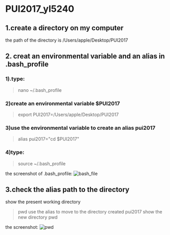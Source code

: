 # PUI2017_yl5240
## 1.create a directory on my computer 
the path of the directory is /Users/apple/Desktop/PUI2017

## 2. creat an environmental variable and an alias in .bash_profile
### 1).type:
> nano ~/.bash_profile
### 2)create an environmental variable $PUI2017
> export PUI2017=/Users/apple/Desktop/PUI2017
### 3)use the environmental variable to create an alias pui2017
> alias pui2017="cd $PUI2017"
### 4)type:
> source ~/.bash_profile

the screenshot of .bash_profile:
![bash_file](https://github.com/picniclin/PUI2017_yl5240/blob/master/screenshot%201.png)

## 3.check the alias path to the directory
show the present working directory
> pwd 
use the alias to move to the directory created
> pui2017 
show the new directory
> pwd

the screenshot:
![pwd](https://github.com/picniclin/PUI2017_yl5240/blob/master/screenshot%202.png)
